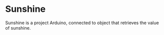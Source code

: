 # Sunshine
Sunshine is a project Arduino, connected to object that retrieves the value of sunshine.
